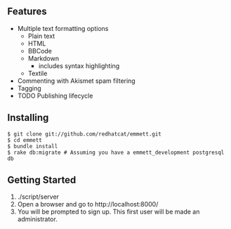 Features
--------

* Multiple text formatting options
    * Plain text
    * HTML
    * BBCode
    * Markdown
        * includes syntax highlighting
    * Textile
* Commenting with Akismet spam filtering
* Tagging
* TODO Publishing lifecycle

Installing
----------

    $ git clone git://github.com/redhatcat/emmett.git
    $ cd emmett
    $ bundle install
    $ rake db:migrate # Assuming you have a emmett_development postgresql db

Getting Started
---------------

1. ./script/server
2. Open a browser and go to http://localhost:8000/
3. You will be prompted to sign up.  This first user will be made an administrator.
